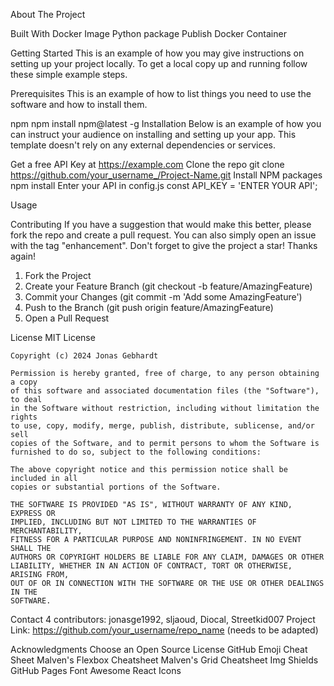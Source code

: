 About The Project

Built With
  Docker Image
  Python package
  Publish Docker Container


Getting Started
  This is an example of how you may give instructions on setting up your project locally. To get a local copy up and running follow these simple example steps.

  Prerequisites
  This is an example of how to list things you need to use the software and how to install them.

  npm
  npm install npm@latest -g
  Installation
  Below is an example of how you can instruct your audience on installing and setting up your app. This template doesn't rely on any external dependencies or services.

  Get a free API Key at https://example.com
  Clone the repo
  git clone https://github.com/your_username_/Project-Name.git
  Install NPM packages
  npm install
  Enter your API in config.js
  const API_KEY = 'ENTER YOUR API';

Usage

Contributing
  If you have a suggestion that would make this better, please fork the repo and create a pull request. You can also simply open an issue with the tag "enhancement". Don't forget to give the project a star! Thanks again!

  1. Fork the Project
  2. Create your Feature Branch (git checkout -b feature/AmazingFeature)
  3. Commit your Changes (git commit -m 'Add some AmazingFeature')
  4. Push to the Branch (git push origin feature/AmazingFeature)
  5. Open a Pull Request

License
    MIT License

    Copyright (c) 2024 Jonas Gebhardt

    Permission is hereby granted, free of charge, to any person obtaining a copy
    of this software and associated documentation files (the "Software"), to deal
    in the Software without restriction, including without limitation the rights
    to use, copy, modify, merge, publish, distribute, sublicense, and/or sell
    copies of the Software, and to permit persons to whom the Software is
    furnished to do so, subject to the following conditions:

    The above copyright notice and this permission notice shall be included in all
    copies or substantial portions of the Software.

    THE SOFTWARE IS PROVIDED "AS IS", WITHOUT WARRANTY OF ANY KIND, EXPRESS OR
    IMPLIED, INCLUDING BUT NOT LIMITED TO THE WARRANTIES OF MERCHANTABILITY,
    FITNESS FOR A PARTICULAR PURPOSE AND NONINFRINGEMENT. IN NO EVENT SHALL THE
    AUTHORS OR COPYRIGHT HOLDERS BE LIABLE FOR ANY CLAIM, DAMAGES OR OTHER
    LIABILITY, WHETHER IN AN ACTION OF CONTRACT, TORT OR OTHERWISE, ARISING FROM,
    OUT OF OR IN CONNECTION WITH THE SOFTWARE OR THE USE OR OTHER DEALINGS IN THE
    SOFTWARE.

Contact
  4 contributors: jonasge1992, sljaoud, Diocal, Streetkid007
  Project Link: https://github.com/your_username/repo_name (needs to be adapted)


Acknowledgments
  Choose an Open Source License
  GitHub Emoji Cheat Sheet
  Malven's Flexbox Cheatsheet
  Malven's Grid Cheatsheet
  Img Shields
  GitHub Pages
  Font Awesome
  React Icons
